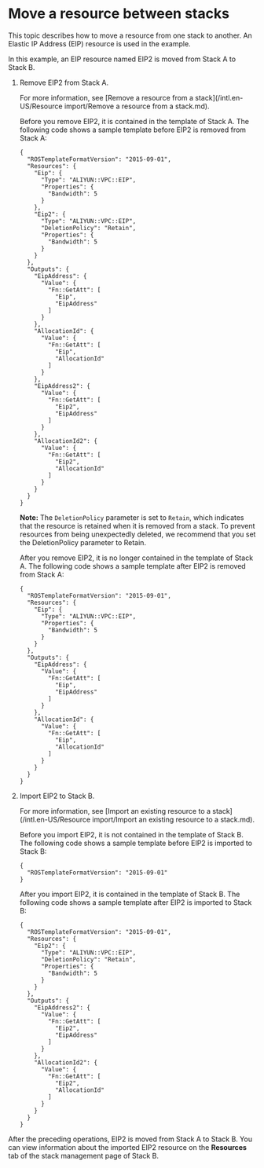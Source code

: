 # Move a resource between stacks

This topic describes how to move a resource from one stack to another. An Elastic IP Address \(EIP\) resource is used in the example.

In this example, an EIP resource named EIP2 is moved from Stack A to Stack B.

1.  Remove EIP2 from Stack A.

    For more information, see [Remove a resource from a stack](/intl.en-US/Resource import/Remove a resource from a stack.md).

    Before you remove EIP2, it is contained in the template of Stack A. The following code shows a sample template before EIP2 is removed from Stack A:

    ```
    {
      "ROSTemplateFormatVersion": "2015-09-01",
      "Resources": {
        "Eip": {
          "Type": "ALIYUN::VPC::EIP",
          "Properties": {
            "Bandwidth": 5
          }
        },
        "Eip2": {
          "Type": "ALIYUN::VPC::EIP",
          "DeletionPolicy": "Retain",
          "Properties": {
            "Bandwidth": 5
          }
        }
      },
      "Outputs": {
        "EipAddress": {
          "Value": {
            "Fn::GetAtt": [
              "Eip",
              "EipAddress"
            ]
          }
        },
        "AllocationId": {
          "Value": {
            "Fn::GetAtt": [
              "Eip",
              "AllocationId"
            ]
          }
        },
        "EipAddress2": {
          "Value": {
            "Fn::GetAtt": [
              "Eip2",
              "EipAddress"
            ]
          }
        },
        "AllocationId2": {
          "Value": {
            "Fn::GetAtt": [
              "Eip2",
              "AllocationId"
            ]
          }
        }
      }
    }
    ```

    **Note:** The `DeletionPolicy` parameter is set to `Retain`, which indicates that the resource is retained when it is removed from a stack. To prevent resources from being unexpectedly deleted, we recommend that you set the DeletionPolicy parameter to Retain.

    After you remove EIP2, it is no longer contained in the template of Stack A. The following code shows a sample template after EIP2 is removed from Stack A:

    ```
    {
      "ROSTemplateFormatVersion": "2015-09-01",
      "Resources": {
        "Eip": {
          "Type": "ALIYUN::VPC::EIP",
          "Properties": {
            "Bandwidth": 5
          }
        }
      },
      "Outputs": {
        "EipAddress": {
          "Value": {
            "Fn::GetAtt": [
              "Eip",
              "EipAddress"
            ]
          }
        },
        "AllocationId": {
          "Value": {
            "Fn::GetAtt": [
              "Eip",
              "AllocationId"
            ]
          }
        }
      }
    }
    ```

2.  Import EIP2 to Stack B.

    For more information, see [Import an existing resource to a stack](/intl.en-US/Resource import/Import an existing resource to a stack.md).

    Before you import EIP2, it is not contained in the template of Stack B. The following code shows a sample template before EIP2 is imported to Stack B:

    ```
    {
      "ROSTemplateFormatVersion": "2015-09-01"
    }
    ```

    After you import EIP2, it is contained in the template of Stack B. The following code shows a sample template after EIP2 is imported to Stack B:

    ```
    {
      "ROSTemplateFormatVersion": "2015-09-01",
      "Resources": {
        "Eip2": {
          "Type": "ALIYUN::VPC::EIP",
          "DeletionPolicy": "Retain",
          "Properties": {
            "Bandwidth": 5
          }
        }
      },
      "Outputs": {
        "EipAddress2": {
          "Value": {
            "Fn::GetAtt": [
              "Eip2",
              "EipAddress"
            ]
          }
        },
        "AllocationId2": {
          "Value": {
            "Fn::GetAtt": [
              "Eip2",
              "AllocationId"
            ]
          }
        }
      }
    }
    ```


After the preceding operations, EIP2 is moved from Stack A to Stack B. You can view information about the imported EIP2 resource on the **Resources** tab of the stack management page of Stack B.


